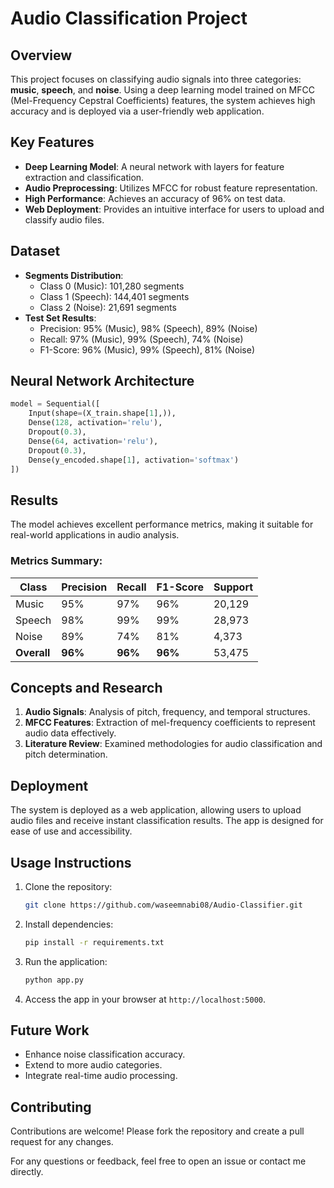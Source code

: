 # Audio Classification Project

## Overview
This project focuses on classifying audio signals into three categories: **music**, **speech**, and **noise**. Using a deep learning model trained on MFCC (Mel-Frequency Cepstral Coefficients) features, the system achieves high accuracy and is deployed via a user-friendly web application.

## Key Features
- **Deep Learning Model**: A neural network with layers for feature extraction and classification.
- **Audio Preprocessing**: Utilizes MFCC for robust feature representation.
- **High Performance**: Achieves an accuracy of 96% on test data.
- **Web Deployment**: Provides an intuitive interface for users to upload and classify audio files.

## Dataset
- **Segments Distribution**:
  - Class 0 (Music): 101,280 segments
  - Class 1 (Speech): 144,401 segments
  - Class 2 (Noise): 21,691 segments
- **Test Set Results**:
  - Precision: 95% (Music), 98% (Speech), 89% (Noise)
  - Recall: 97% (Music), 99% (Speech), 74% (Noise)
  - F1-Score: 96% (Music), 99% (Speech), 81% (Noise)

## Neural Network Architecture
```python
model = Sequential([
    Input(shape=(X_train.shape[1],)),
    Dense(128, activation='relu'),
    Dropout(0.3),
    Dense(64, activation='relu'),
    Dropout(0.3),
    Dense(y_encoded.shape[1], activation='softmax')
])
```

## Results
The model achieves excellent performance metrics, making it suitable for real-world applications in audio analysis.

### Metrics Summary:
| Class     | Precision | Recall | F1-Score | Support |
|-----------|-----------|--------|----------|---------|
| Music     | 95%       | 97%    | 96%      | 20,129  |
| Speech    | 98%       | 99%    | 99%      | 28,973  |
| Noise     | 89%       | 74%    | 81%      | 4,373   |
| **Overall** | **96%**   | **96%**| **96%**  | 53,475  |

## Concepts and Research
1. **Audio Signals**: Analysis of pitch, frequency, and temporal structures.
2. **MFCC Features**: Extraction of mel-frequency coefficients to represent audio data effectively.
3. **Literature Review**: Examined methodologies for audio classification and pitch determination.

## Deployment
The system is deployed as a web application, allowing users to upload audio files and receive instant classification results. The app is designed for ease of use and accessibility.

## Usage Instructions
1. Clone the repository:
   ```bash
   git clone https://github.com/waseemnabi08/Audio-Classifier.git
   ```
2. Install dependencies:
   ```bash
   pip install -r requirements.txt
   ```
3. Run the application:
   ```bash
   python app.py
   ```
4. Access the app in your browser at `http://localhost:5000`.


## Future Work
- Enhance noise classification accuracy.
- Extend to more audio categories.
- Integrate real-time audio processing.

## Contributing
Contributions are welcome! Please fork the repository and create a pull request for any changes.



For any questions or feedback, feel free to open an issue or contact me directly.
